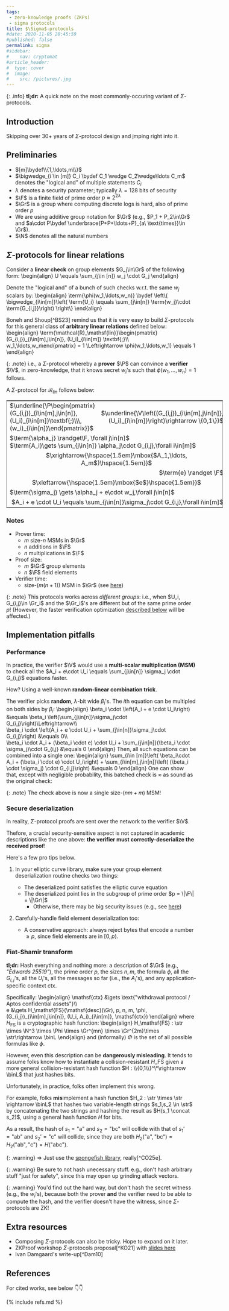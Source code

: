 ```yaml
---
tags:
 - zero-knowledge proofs (ZKPs)
 - sigma protocols
title: $\Sigma$-protocols
#date: 2020-11-05 20:45:59
#published: false
permalink: sigma
#sidebar:
#    nav: cryptomat
#article_header:
#  type: cover
#  image:
#    src: /pictures/.jpg
---
```


{: .info}
**tl;dr:** A quick note on the most commonly-occuring variant of $\Sigma$-protocols.

<!--more-->

<!-- Here you can define LaTew macros -->
<div style="display: none;">$
\def\P{\mathcal{P}}
\def\V{\mathcal{V}}
\def\str{\mathsf{str}}
\def\binL{\{0,1\}^{2\lambda}}
$</div> <!-- $ -->

## Introduction

Skipping over 30+ years of $\Sigma$-protocol design and jmping right into it.

## Preliminaries

 - $[m]\bydef\\{1,\ldots,m\\}$
 - $\bigwedge_{i \in [m]} C_i \bydef C_1 \wedge C_2\wedge\ldots C_m$ denotes the "logical and" of multiple statements $C_i$
 - $\lambda$ denotes a security parameter; typically $\lambda = 128$ bits of security
 - $\F$ is a finite field of prime order $p \approx 2^{2\lambda}$
 - $\Gr$ is a group where computing discrete logs is hard, also of prime order $p$
 - We are using additive group notation for $\Gr$ (e.g., $P_1 + P_2\in\Gr$ and $a\cdot P\bydef \underbrace{P+P+\ldots+P}_{a\ \text{times}}\in \Gr$). 
 - $\N$ denotes all the natural numbers

## $\Sigma$-protocols for linear relations

Consider a **linear check** on group elements $G_j\in\Gr$ of the following form:
\begin{align}
U \equals
\sum_{j\in [n]} w_j \cdot G_j 
\end{align}

Denote the "logical and" of a bunch of such checks w.r.t. the same $w_j$ scalars by: 
\begin{align}
\term{\phi(w_1,\ldots,w_n)} \bydef \left\\{
\bigwedge_{i\in[m]}\left( \term{U_i} \equals \sum_{j\in[n]} \term{w_j}\cdot \term{G_{i,j}}\right)
\right\\}
\end{align}

Boneh and Shoup[^BS23] remind us that it is very easy to build $\Sigma$-protocols for this general class of **arbitrary linear relations** defined below:
\begin{align}
\term{\mathcal{R}_\mathsf{lin}}\begin{pmatrix}
    (G\_{i,j})\_{i\in[m],j\in[n]}, (U\_i)\_{i\in[m]}
    \textbf{;}\\\\\
    w_1,\ldots,w_n\end{pmatrix} = 1
    \Leftrightarrow
    \phi(w_1,\ldots,w_1) \equals 1
\end{align}

{: .note}
i.e., a $\Sigma$-protocol whereby a **prover** $\P$ can convince a **verifier** $\V$, in zero-knowledge, that it knows secret $w_i$'s such that $\phi(w_1,\ldots,w_n)=1$ follows. 

A $\Sigma$-protocol for $\mathcal{R}_\mathsf{lin}$ follows below:

<table style="border-collapse: collapse; border: 1px solid grey; table-layout: fixed; width: 575px;">
<tr><td style="border: none;">
  $\underline{\P\begin{pmatrix}(G_{i,j})_{i\in[m],j\in[n]}, (U_i)_{i\in[m]}\textbf{;}\\\, (w_i)_{i\in[n]}\end{pmatrix}}$
</td><td style="border: none; text-align: right;">
  $\underline{\V\left((G_{i,j})_{i\in[m],j\in[n]}, (U_i)_{i\in[m]}\right)\rightarrow \{0,1\}}$
</td></tr>

<tr><td style="border: none; text-align: left;" colspan="2">
  $\term{\alpha_j} \randget\F, \forall j\in[n]$<br />
  $\term{A_i}\gets  \sum_{j\in[n]} \alpha_j\cdot G_{i,j},\forall i\in[m]$<br />
</td></tr>

<tr><td style="border: none; text-align: center;" colspan="2">
  $\xrightarrow{\hspace{1.5em}\mbox{$A_1,\ldots, A_m$}\hspace{1.5em}}$
</td></tr>

<tr><td style="border: none; text-align: right;" colspan="2">
  $\term{e} \randget \F$<br/>
</td></tr>

<tr><td style="border: none; text-align: center;" colspan="2">
  $\xleftarrow{\hspace{1.5em}\mbox{$e$}\hspace{1.5em}}$
</td></tr>

<tr><td style="border: none; text-align: left;" colspan="2">
  $\term{\sigma_j} \gets \alpha_j + e\cdot w_j,\forall j\in[n]$<br />
</td></tr>

<tr><td style="border: none; text-align: right;" colspan="2">
  $A_i + e \cdot U_i \equals \sum_{j\in[n]}\sigma_j\cdot G_{i,j},\forall i\in[m]$<br/>
</td></tr>
</table>

### Notes

 - Prover time:
    + $m$ size-$n$ MSMs in $\Gr$
    + $n$ additions in $\F$
    + $n$ multiplications in $\F$
 - Proof size:
    - $m$ $\Gr$ group elements
    - $n$ $\F$ field elements
 - Verifier time:
    - size-$(m(n+1))$ MSM in $\Gr$ (see [here](#performance))

{: .note}
This protocols works across _different groups_: i.e., when $U_i, G_{i,j}\in \Gr_i$ and the $\Gr_i$'s are different but of the same prime order $p$!
(However, the faster verification optimization [described below](#performance) will be affected.)

## Implementation pitfalls

### Performance

In practice, the verifier $\V$ would use a **multi-scalar multiplication (MSM)** to check all the $A_i + e\cdot U_i \equals \sum_{j\in[n]} \sigma_j \cdot G_{i,j}$ equations faster.

How? Using a well-known **random-linear combination trick**.

The verifier picks **random**, $\lambda$-bit wide $\beta_i$'s.
The $i$th equation can be multipled on both sides by $\beta_i$:
\begin{align}
\beta_i \cdot \left(A_i + e \cdot U_i\right) &\equals \beta_i \left(\sum_{j\in[n]}\sigma_j\cdot G_{i,j}\right)\Leftrightarrow\\\\\
\beta_i \cdot \left(A_i + e \cdot U_i + \sum_{j\in[n]}\sigma_j\cdot G_{i,j}\right) &\\equals 0\\\\\
\beta_i \cdot A_i + (\beta_i \cdot e) \cdot U_i + \sum_{j\in[n]}(\beta_i \cdot \sigma_j)\cdot G_{i,j} &\\equals 0
\end{align}
Then, all such equations can be combined into a single one:
\begin{align}
\sum_{i\in [m]}\left( \beta_i\cdot A_i + (\beta_i \cdot e) \cdot U_i\right) + \sum_{i\in[m],j\in[n]}\left( (\beta_i \cdot \sigma_j) \cdot G_{i,j}\right) &\\equals 0
\end{align}
One can show that, except with negligible probability, this batched check is $\approx$ as sound as the original check:

{: .note}
The check above is now a single size-$(nm + m)$ MSM!

### Secure deserialization

In reality, $\Sigma$-protocol proofs are sent over the network to the verifier $\V$.

Thefore, a crucial security-sensitive aspect is not captured in academic descriptions like the one above:
**the verifier must correctly-deserialize the received proof**!

Here's a few pro tips below.

1. In your elliptic curve library, make sure your group element deserialization routine checks two things: 
   - The deserialized point satisfies the elliptic curve equation
   - The deserialized point lies in the subgroup of prime order $p = \|\F\| = \|\Gr\|$
       + Otherwise, there may be big security issues (e.g., see [here](/schnorr#fn:devalence))

2. Carefully-handle field element deserialization too:
   - A conservative approach: always reject bytes that encode a number $\ge p$, since field elements are in $[0, p)$.

### Fiat-Shamir transform

**tl;dr:** Hash everything and nothing more: a description of $\Gr$ (e.g., _"Edwards 25519"_), the prime order $p$, the sizes $n,m$, the formula $\phi$, all the $G_{i,j}$'s, all the $U_i$'s, all the messages so far (i.e., the $A_i$'s), and any application-specific context $\mathsf{ctx}$.

Specifically:
\begin{align}
\mathsf{ctx} &\gets \text{"withdrawal protocol / Aptos confidential assets"}\\\\\
e &\gets H\_\mathsf{FS}(\mathsf{desc}(\Gr), p, n, m, \phi, (G\_{i,j})\_{i\in[m],j\in[n]}, (U\_i, A\_i)\_{i\in[m]}, \mathsf{ctx})
\end{align}
where $H_\mathsf{FS}$ is a cryptographic hash function:
\begin{align}
H\_\mathsf{FS} : \str \times \N^3 \times \Phi \times \Gr^{mn} \times \Gr^{2m}\times \str\rightarrow \binL
\end{align}
and (informally) $\Phi$ is the set of all possible formulas like $\phi$.

However, even this description can be **dangerously misleading**.
It tends to assume folks know how to instantiate a collision-resistant $H\_\mathsf{FS}$ given a more general collision-resistant hash function $H : \\{0,1\\}^\*\rightarrow \binL$ that just hashes bits.

Unfortunately, in practice, folks often implement this wrong.

For example, folks **mis**implement a hash function $H_2 : \str \times \str \rightarrow \binL$ that hashes two variable-length strings $s_1,s_2 \in \str$ by concatenating the two strings and hashing the result as $H(s_1 \concat s_2)$, using a general hash function $H$ for bits.

As a result, the hash of $s_1 = \text{"a"}$ and $s_2 = \text{"bc"}$ will collide with that of $s_1' = \text{"ab"}$ and $s_2' = \text{"c"}$ will collide, since they are both $H_2(\text{"a"},\text{"bc"})=H_2(\text{"ab"},\text{"c"})=H(\text{"abc"})$.

{: .warning}
$\Rightarrow$ Just use the [spongefish library](https://github.com/arkworks-rs/spongefish), really[^CO25e].

{: .warning}
Be sure to not hash unecessary stuff.
e.g., don't hash arbitrary stuff "just for safety", since this may open up grinding attack vectors.

{: .warning}
You'd find out the hard way, but don't hash the secret witness (e.g., the $w_i$'s), because both the prover **and** the verifier need to be able to compute the hash, and the verifier doesn't have the witness, since $\Sigma$-protocols are ZK!

## Extra resources

 - Composing $\Sigma$-protocols can also be tricky. Hope to expand on it later.
 - ZKProof workshop $\Sigma$-protocols proposal[^KO21] with [slides here](https://docs.zkproof.org/pages/standards/slides-w4/sigma.pdf)
 - Ivan Damgaard's write-up[^Dam10]

## References

For cited works, see below 👇👇

{% include refs.md %}
